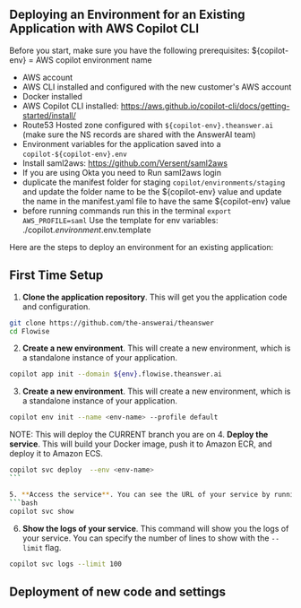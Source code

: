 ## Deploying an Environment for an Existing Application with AWS Copilot CLI

Before you start, make sure you have the following prerequisites:
${copilot-env} = AWS copilot environment name

-   AWS account
-   AWS CLI installed and configured with the new customer's AWS account
-   Docker installed
-   AWS Copilot CLI installed: https://aws.github.io/copilot-cli/docs/getting-started/install/
-   Route53 Hosted zone configured with `${copilot-env}.theanswer.ai` (make sure the NS records are shared with the AnswerAI team)
-   Environment variables for the application saved into a `copilot-${copilot-env}.env`
-   Install saml2aws: https://github.com/Versent/saml2aws
-   If you are using Okta you need to Run saml2aws login
-   duplicate the manifest folder for staging `copilot/environments/staging` and update the folder name to be the ${copilot-env} value and update the name in the manifest.yaml file to have the same ${copilot-env} value
-   before running commands run this in the terminal `export AWS_PROFILE=saml`
    Use the template for env variables: ./copilot._environment_.env.template

Here are the steps to deploy an environment for an existing application:

## First Time Setup

1. **Clone the application repository**. This will get you the application code and configuration.

```bash
git clone https://github.com/the-answerai/theanswer
cd Flowise
```

2. **Create a new environment**. This will create a new environment, which is a standalone instance of your application.

```bash
copilot app init --domain ${env}.flowise.theanswer.ai
```

3. **Create a new environment**. This will create a new environment, which is a standalone instance of your application.

```bash
copilot env init --name <env-name> --profile default
```

NOTE: This will deploy the CURRENT branch you are on 4. **Deploy the service**. This will build your Docker image, push it to Amazon ECR, and deploy it to Amazon ECS.

````bash
copilot svc deploy  --env <env-name>
```

5. **Access the service**. You can see the URL of your service by running:
```bash
copilot svc show
````

6. **Show the logs of your service**. This command will show you the logs of your service. You can specify the number of lines to show with the `--limit` flag.

```bash
copilot svc logs --limit 100
```

## Deployment of new code and settings
